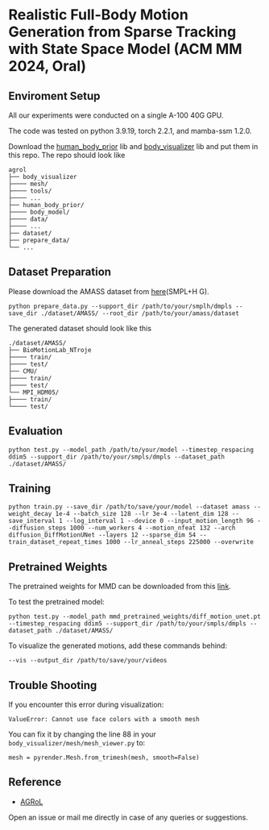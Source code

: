 # Realistic Full-Body Motion Generation from Sparse Tracking with State Space Model (ACM MM 2024, Oral)

## Enviroment Setup
All our experiments were conducted on a single A-100 40G GPU.

The code was tested on python 3.9.19, torch 2.2.1, and mamba-ssm 1.2.0.

Download the [human_body_prior](https://github.com/nghorbani/human_body_prior/tree/master/src) lib and [body_visualizer](https://github.com/nghorbani/body_visualizer/tree/master/src) lib and put them in this repo. The repo should look like
```
agrol
├── body_visualizer
├──── mesh/
├──── tools/
├──── ...
├── human_body_prior/
├──── body_model/
├──── data/
├──── ...
├── dataset/
├── prepare_data/
└── ...
```

## Dataset Preparation
Please download the AMASS dataset from [here](https://amass.is.tue.mpg.de/)(SMPL+H G).
```
python prepare_data.py --support_dir /path/to/your/smplh/dmpls --save_dir ./dataset/AMASS/ --root_dir /path/to/your/amass/dataset
```
The generated dataset should look like this
```
./dataset/AMASS/
├── BioMotionLab_NTroje
├──── train/
├──── test/
├── CMU/
├──── train/
├──── test/
└── MPI_HDM05/
├──── train/
└──── test/
```

## Evaluation
```
python test.py --model_path /path/to/your/model --timestep_respacing ddim5 --support_dir /path/to/your/smpls/dmpls --dataset_path ./dataset/AMASS/
```

## Training
```
python train.py --save_dir /path/to/save/your/model --dataset amass --weight_decay 1e-4 --batch_size 128 --lr 3e-4 --latent_dim 128 --save_interval 1 --log_interval 1 --device 0 --input_motion_length 96 --diffusion_steps 1000 --num_workers 4 --motion_nfeat 132 --arch diffusion_DiffMotionUNet --layers 12 --sparse_dim 54 --train_dataset_repeat_times 1000 --lr_anneal_steps 225000 --overwrite
```

## Pretrained Weights
The pretrained weights for MMD can be downloaded from this [link](https://pan.baidu.com/s/1HOjsEcTmFuW_XYV53awy3g?pwd=4wxb).

To test the pretrained model:
```
python test.py --model_path mmd_pretrained_weights/diff_motion_unet.pt --timestep_respacing ddim5 --support_dir /path/to/your/smpls/dmpls --dataset_path ./dataset/AMASS/
```

To visualize the generated motions, add these commands behind:
```
--vis --output_dir /path/to/save/your/videos
```

## Trouble Shooting

If you encounter this error during visualization:
```
ValueError: Cannot use face colors with a smooth mesh
```
You can fix it by changing the line 88 in your `body_visualizer/mesh/mesh_viewer.py` to:
```
mesh = pyrender.Mesh.from_trimesh(mesh, smooth=False)
```

## Reference

* [AGRoL](https://github.com/facebookresearch/AGRoL)


Open an issue or mail me directly in case of any queries or suggestions.
